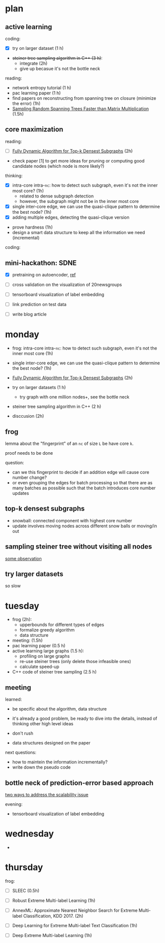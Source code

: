 # plan

## active learning

coding:

- [X] try on larger dataset (1 h)
- ~~steiner tree sampling algorithm in C++ (3 h)~~: 
  - integrate (2h)
  - give up becasue it's not the bottle neck  

reading:

- network entropy tutorial (1 h)
- pac learning paper (1 h)
- find papers on reconstructing from spanning tree on closure (minimize the error) (1h)
- [Sampling Random Spanning Trees Faster than Matrix Multiplication](https://arxiv.org/pdf/1611.07451.pdf) (1.5h)

## core maximization

reading:

- [ ] [Fully Dynamic Algorithm for Top-k Densest Subgraphs](https://arxiv.org/pdf/1610.05897.pdf) (2h)
- check paper [1] to get more ideas for pruning or computing good candidate nodes (which node is more likely?)

thinking:

- [X] intra-core intra-`nc`: how to detect such subgraph, even it's not the inner most core? (1h)
  - related to dense subgraph detection
  - however, the subgraph might not be in the inner most core
- [X] single inter-core edge, we can use the quasi-clique pattern to determine the best node? (1h)
- [X] adding multiple edges, detecting the quasi-clique version
- prove hardness (1h)
- design a smart data structure to keep all the information we need (incremental)

coding: 


## mini-hackathon: SDNE

- [X] pretraining on autoencoder, [ref](https://keras.io/getting-started/faq/)
- [ ] cross validation on the visualization of 20newsgroups
- [ ] tensorboard visualization of label embedding
- [ ] link prediction on test data
- [ ] write blog article


# monday

- frog: intra-core intra-`nc`: how to detect such subgraph, even it's not the inner most core  (1h)
- single inter-core edge, we can use the quasi-clique pattern to determine the best node?  (1h)
- [Fully Dynamic Algorithm for Top-k Densest Subgraphs](https://arxiv.org/pdf/1610.05897.pdf) (2h)

- try on larger datasets (1 h)
  - try graph with one million nodes+, see the bottle neck
- steiner tree sampling algorithm in C++ (2 h)
- disccusion (2h)

## frog

lemma about the "fingerprint" of an `nc` of size `L` be have core `k`. 

proof needs to be done

question:

- can we this fingerprint to decide if an addition edge will cause core number change?
- or even grouping the edges for batch processing so that there are as many batches as possible such that the batch introduces core number updates

## top-k densest subgraphs

- snowball: connected component with highest core number
- update involves moving nodes across different snow balls or moving/in out

## sampling steiner tree without visiting all nodes

[some observation](sampling-steiner-tree-without-visiting-all-nodes.md)

##  try larger datasets

so slow


# tuesday

- frog (2h): 
  - upperbounds for different types of edges
  - formalize greedy algorithm
  - data structure
- meeting: (1.5h)
- pac learning paper (0.5 h)
- active learning large graphs (1.5 h): 
  - profiling on large graphs
  - re-use steiner trees (only delete those infeasible ones)
  - calculate speed-up
- C++ code of steiner tree sampling (2.5 h)

## meeting

learned:

- be specific about the algorithm, data structure
- it's already a good problem, be ready to dive into the details, instead of thinking other high level ideas
- don't rush

- data structures designed on the paper

next questions:

- how to maintein the information incrementally?
- write down the pseudo code

## bottle neck of prediction-error based approach

[two ways to address the scalability issue](november/active-learning-project-scaling-up.md)

evening:

- tensorboard visualization of label embedding

# wednesday

- 

# thursday

frog:

- [ ] SLEEC (0.5h)
- [ ] Robust Extreme Multi-label Learning (1h)
- [ ] AnnexML: Approximate Nearest Neighbor Search for Extreme Multi-label Classification, KDD 2017.  (2h)
- [ ] Deep Learning for Extreme Multi-label Text Classification (1h)
- [ ] Deep Extreme Multi-label Learning (1h)


